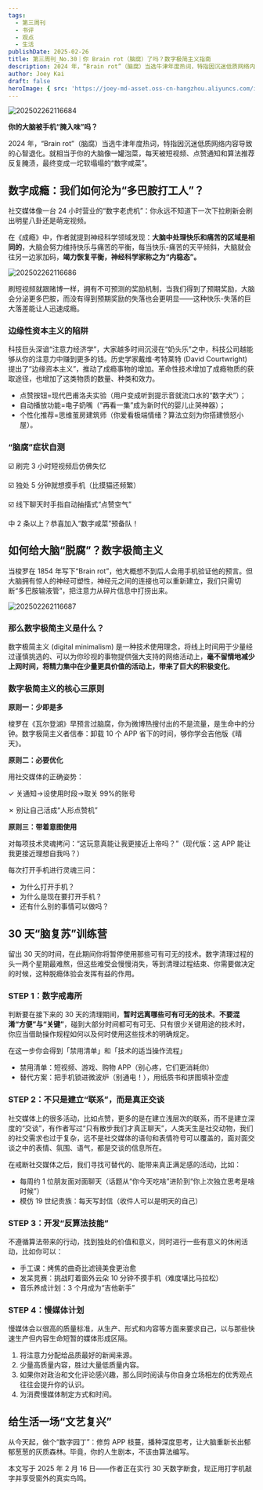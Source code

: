 ```yaml
---
tags:
  - 第三周刊
  - 书评
  - 观点
  - 生活
publishDate: 2025-02-26
title: 第三周刊_No.30｜你 Brain rot（脑腐）了吗？数字极简主义指南
description: 2024 年，“Brain rot”（脑腐）当选牛津年度热词，特指因沉迷低质网络内容导致的心智退化。
author: Joey Kai
draft: false
heroImage: { src: 'https://joey-md-asset.oss-cn-hangzhou.aliyuncs.com/img/202502262116684.png', inferSize: true}
---
```


![202502262116684](../assets/2025/202502262116684.png)

**你的大脑被手机“腌入味”吗？**

2024 年，“Brain rot”（脑腐）当选牛津年度热词，特指因沉迷低质网络内容导致的心智退化。就相当于你的大脑像一罐泡菜，每天被短视频、点赞通知和算法推荐反复腌渍，最终变成一坨软塌塌的“数字咸菜”。

## 数字成瘾：我们如何沦为“多巴胺打工人”？


社交媒体像一台 24 小时营业的“数字老虎机”：你永远不知道下一次下拉刷新会刷出明星八卦还是萌宠视频。

在《成瘾》中，作者就提到神经科学领域发现：**大脑中处理快乐和痛苦的区域是相同的**，大脑会努力维持快乐与痛苦的平衡，每当快乐-痛苦的天平倾斜，大脑就会往另一边家加码，**竭力恢复平衡，神经科学家称之为“内稳态”。**

![202502262116686](../assets/2025/202502262116686.png)

刷短视频就跟赌博一样，拥有不可预测的奖励机制，当我们得到了预期奖励，大脑会分泌更多巴胺，而没有得到预期奖励的失落也会更明显——这种快乐-失落的巨大落差能让人迅速成瘾。

### 边缘性资本主义的陷阱


科技巨头深谙“注意力经济学”，大家越多时间沉浸在“奶头乐”之中，科技公司越能够从你的注意力中赚到更多的钱。历史学家戴维·考特莱特 (David Courtwright) 提出了“边缘资本主义”，推动了成瘾事物的增加。革命性技术增加了成瘾物质的获取途径，也增加了这类物质的数量、种类和效力。


- 点赞按钮=现代巴甫洛夫实验（用户变成听到提示音就流口水的“数字犬”）；
- 自动播放功能=电子奶嘴（“再看一集”成为新时代的婴儿止哭神器）；
- 个性化推荐=思维茧房建筑师（你爱看极端情绪？算法立刻为你搭建愤怒小屋）。

### “脑腐”症状自测


☑️ 刷完 3 小时短视频后仿佛失忆

☑️ 独处 5 分钟就想摸手机（比摸猫还频繁）

☑️ 线下聊天时手指自动抽搐式“点赞空气”

中 2 条以上？恭喜加入“数字咸菜”预备队！

## 如何给大脑“脱腐”？数字极简主义


当梭罗在 1854 年写下“Brain rot”，他大概想不到后人会用手机验证他的预言。但大脑拥有惊人的神经可塑性，神经元之间的连接也可以重新建立，我们只需切断“多巴胺输液管”，把注意力从碎片信息中打捞出来。

![202502262116687](../assets/2025/202502262116687.png)

### 那么数字极简主义是什么？


数字极简主义 (digital minimalism) 是一种技术使用理念，将线上时间用于少量经过谨慎挑选的、可以为你珍视的事物提供强大支持的网络活动上，**毫不留情地减少上网时间，将精力集中在少量更具价值的活动上，带来了巨大的积极变化**。

### 数字极简主义的核心三原则


**原则一：少即是多**

梭罗在《瓦尔登湖》早预言过脑腐，你为微博热搜付出的不是流量，是生命中的分钟。数字极简主义者信奉：卸载 10 个 APP 省下的时间，够你学会吉他版《晴天》。

**原则二：必要优化**

用社交媒体的正确姿势：

✓ 关通知→设使用时段→取关 99%的账号

✗ 别让自己活成“人形点赞机”

**原则三：带着意图使用**

对每项技术灵魂拷问：“这玩意真能让我更接近上帝吗？”（现代版：这 APP 能让我更接近理想自我吗？）

每次打开手机进行灵魂三问：


- 为什么打开手机？
- 为什么是现在要打开手机？
- 还有什么别的事情可以做吗？

## **30 天“脑复苏”训练营**


留出 30 天的时间，在此期间你将暂停使用那些可有可无的技术。数字清理过程的头一两个星期最难熬，但这些难受会慢慢消失，等到清理过程结束、你需要做决定的时候，这种脱瘾体验会发挥有益的作用。

### **STEP 1：数字戒毒所**


判断要在接下来的 30 天的清理期间，**暂时远离哪些可有可无的技术**。**不要混淆“方便”与“关键”**，碰到大部分时间都可有可无、只有很少关键用途的技术时，你应当借助操作规程如何以及何时使用这些技术的明确规定。

在这一步你会得到「禁用清单」和「技术的适当操作流程」


- 禁用清单：短视频、游戏、购物 APP（别心疼，它们更消耗你）
- 替代方案：把手机锁进微波炉（别通电！），用纸质书和拼图填补空虚

### **STEP 2：不只是建立“联系”，而是真正交谈**


社交媒体上的很多活动，比如点赞，更多的是在建立浅层次的联系，而不是建立深度的“交谈”，有作者写过“只有散步我们才真正聊天”，人类天生是社交动物，我们的社交需求也过于复杂，远不是社交媒体的语句和表情符号可以覆盖的，面对面交谈之中的表情、氛围、语气，都是交谈的信息所在。

在戒断社交媒体之后，我们寻找可替代的、能带来真正满足感的活动，比如：


- 每周约 1 位朋友面对面聊天（话题从“你今天吃啥”进阶到“你上次独立思考是啥时候”）
- 模仿 19 世纪贵族：每天写封信（收件人可以是明天的自己）

### **STEP 3：开发“反算法技能”**


不遵循算法带来的行动，找到独处的价值和意义，同时进行一些有意义的休闲活动，比如你可以：


- 手工课：烤焦的曲奇比滤镜美食更治愈
- 发呆竞赛：挑战盯着窗外云朵 10 分钟不摸手机（难度堪比马拉松）
- 音乐养成计划：3 个月成为“吉他新手”

### **STEP 4：慢媒体计划**


慢媒体会以很高的质量标准，从生产、形式和内容等方面来要求自己，以与那些快速生产但内容生命短暂的媒体形成区隔。


1. 将注意力分配给品质最好的新闻来源。
2. 少量高质量内容，胜过大量低质量内容。
3. 如果你对政治和文化评论感兴趣，那么同时阅读与你自身立场相左的优秀观点往往会提升你的认识。
4. 为消费慢媒体制定方式和时间。

## 给生活一场“文艺复兴”

从今天起，做个“数字园丁”：修剪 APP 枝蔓，播种深度思考，让大脑重新长出郁郁葱葱的灰质森林。毕竟，你的人生剧本，不该由算法编写。

本文写于 2025 年 2 月 16 日——作者正在实行 30 天数字断食，现正用打字机敲字并享受窗外的真实鸟鸣。
